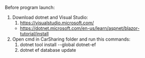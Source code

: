 Before program launch:
1. Download dotnet and Visual Studio:
   1) https://visualstudio.microsoft.com/
   - https://dotnet.microsoft.com/en-us/learn/aspnet/blazor-tutorial/install
3. Open cmd in CarSharing folder and run this commands:
   1) dotnet tool install --global dotnet-ef
   2) dotnet ef database update
